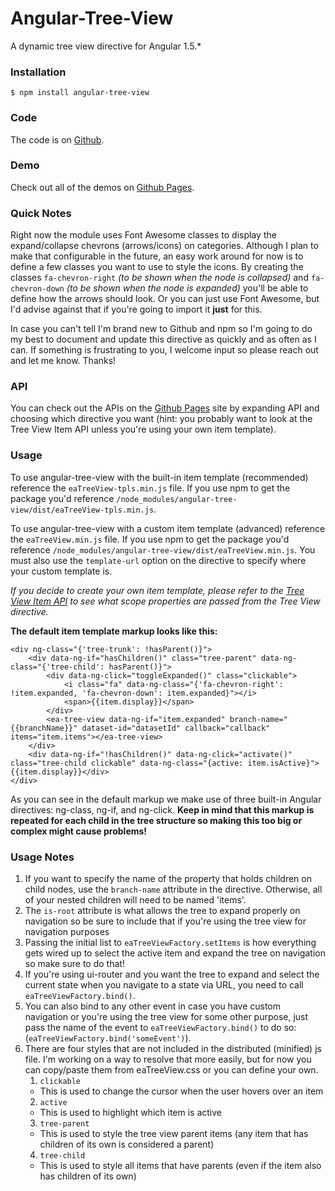 # Angular-Tree-View
A dynamic tree view directive for Angular 1.5.*

### Installation
```
$ npm install angular-tree-view
```

### Code
The code is on [Github](https://github.com/engineer-andrew/Angular-Tree-View).

### Demo
Check out all of the demos on [Github Pages](https://engineer-andrew.github.io/Angular-Tree-View/).

### Quick Notes
Right now the module uses Font Awesome classes to display the expand/collapse chevrons (arrows/icons) on categories.  Although I plan to make that configurable in the future, an easy work around for now is to define a few classes you want to use to style the icons.  By creating the classes `fa-chevron-right` *(to be shown when the node is collapsed)* and `fa-chevron-down` *(to be shown when the node is expanded)* you'll be able to define how the arrows should look.  Or you can just use Font Awesome, but I'd advise against that if you're going to import it **just** for this.

In case you can't tell I'm brand new to Github and npm so I'm going to do my best to document and update this directive as quickly and as often as I can.  If something is frustrating to you, I welcome input so please reach out and let me know.  Thanks! 

### API
You can check out the APIs on the [Github Pages](https://engineer-andrew.github.io/Angular-Tree-View/) site by expanding API and choosing which directive you want (hint: you probably want to look at the Tree View Item API unless you're using your own item template).

### Usage
To use angular-tree-view with the built-in item template (recommended) reference the `eaTreeView-tpls.min.js` file.  If you use npm to get the package you'd reference `/node_modules/angular-tree-view/dist/eaTreeView-tpls.min.js`.

To use angular-tree-view with a custom item template (advanced) reference the `eaTreeView.min.js` file.  If you use npm to get the package you'd reference `/node_modules/angular-tree-view/dist/eaTreeView.min.js`.  You must also use the `template-url` option on the directive to specify where your custom template is.

*If you decide to create your own item template, please refer to the [Tree View Item API](https://engineer-andrew.github.io/Angular-Tree-View/) to see what scope properties are passed from the Tree View directive.*

**The default item template markup looks like this:**
```
<div ng-class="{'tree-trunk': !hasParent()}">
    <div data-ng-if="hasChildren()" class="tree-parent" data-ng-class="{'tree-child': hasParent()}">
        <div data-ng-click="toggleExpanded()" class="clickable">
            <i class="fa" data-ng-class="{'fa-chevron-right': !item.expanded, 'fa-chevron-down': item.expanded}"></i>
            <span>{{item.display}}</span>
        </div>
        <ea-tree-view data-ng-if="item.expanded" branch-name="{{branchName}}" dataset-id="datasetId" callback="callback" items="item.items"></ea-tree-view>
    </div>
    <div data-ng-if="!hasChildren()" data-ng-click="activate()" class="tree-child clickable" data-ng-class="{active: item.isActive}">{{item.display}}</div>
</div>
```

As you can see in the default markup we make use of three built-in Angular directives: ng-class, ng-if, and ng-click.  **Keep in mind that this markup is repeated for each child in the tree structure so making this too big or complex might cause problems!**

### Usage Notes
1. If you want to specify the name of the property that holds children on child nodes, use the `branch-name` attribute in the directive.  Otherwise, all of your nested children will need to be named 'items'.
2. The `is-root` attribute is what allows the tree to expand properly on navigation so be sure to include that if you're using the tree view for navigation purposes
3. Passing the initial list to `eaTreeViewFactory.setItems` is how everything gets wired up to select the active item and expand the tree on navigation so make sure to do that!
4. If you're using ui-router and you want the tree to expand and select the current state when you navigate to a state via URL, you need to call `eaTreeViewFactory.bind()`.
5. You can also bind to any other event in case you have custom navigation or you're using the tree view for some other purpose, just pass the name of the event to `eaTreeViewFactory.bind()` to do so: (`eaTreeViewFactory.bind('someEvent')`).
6. There are four styles that are not included in the distributed (minified) js file.  I'm working on a way to resolve that more easily, but for now you can copy/paste them from eaTreeView.css or you can define your own.
    1. `clickable`
    * This is used to change the cursor when the user hovers over an item
    2. `active`
    * This is used to highlight which item is active
    3. `tree-parent`
    * This is used to style the tree view parent items (any item that has children of its own is considered a parent)
    4. `tree-child`
    * This is used to style all items that have parents (even if the item also has children of its own)
